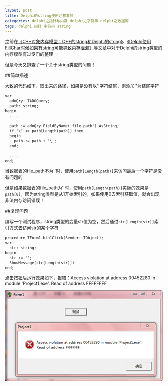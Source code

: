 ```yaml
---
layout: post
title: Delphi的string使用注意事项
categories: delphi之指针与内存 delphi之字符串 delphi之数据库
tags: delphi 指针 字符串 string
---
```


之前在[《C++对象内存模型：C++的string和Delphi的string》](http://www.xumenger.com/cpp-delphi-string-20161116/)、[《Delphi使用FillChar时候如果有string可能导致内存泄漏》](http://www.xumenger.com/delphi-string-memory-20151118/)等文章中对于Delphi的string类型的内存模型有过专门的整理

但是今天又排查了一个关于string类型的问题！

##简单描述

大致的代码如下，取出来的路径，如果是没有以'\'字符结尾，则添加'\'为结尾字符

```
var
  adoQry: TADOQuery;
  path: string;
begin
  ....

  path := adoQry.FieldByName('file_path').AsString;
  if '\' <> path[Length(path)] then
  begin
    path := path + '\';
  end;
  
  ....
end;
```

当数据表的file_path不为''时，使用`path[Length(path)]`来访问最后一个字符是没有问题的

但是如果数据表的file_path为''时，使用`path[Length(path)]`实际的效果是`path[0]`，因为string类型是从1开始索引的，如果使用0去索引获取值，就会出现非法内存访问错误！

##复现问题

编写一个测试程序，string类型的变量str值为空，然后通过`str[Length(str)]`索引方式去访问str的某个字符

```
procedure TForm1.btn1Click(Sender: TObject);
var
  str: string;
begin
  str := '';
  ShowMessage(str[Length(str)])
end;
```

点击按钮后运行效果如下，报错：Access violation at address 00452280 in module 'Project1.exe'. Read of address FFFFFFFF

![image](../media/image/2017-01-09/01.png)
